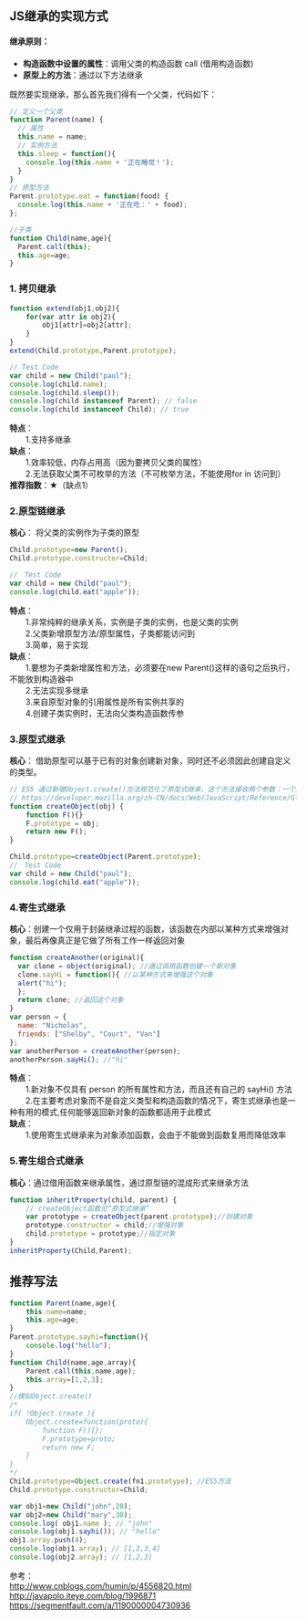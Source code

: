 ## JS继承的实现方式
#### 继承原则：  
- **构造函数中设置的属性**：调用父类的构造函数 call (借用构造函数)
- **原型上的方法**：通过以下方法继承  

既然要实现继承，那么首先我们得有一个父类，代码如下：

```js
// 定义一个父类
function Parent(name) {
  // 属性
  this.name = name;
  // 实例方法
  this.sleep = function(){
    console.log(this.name + '正在睡觉！');
  }
}
// 原型方法
Parent.prototype.eat = function(food) {
  console.log(this.name + '正在吃：' + food);
};

//子类
function Child(name,age){
  Parent.call(this);
  this.age=age;
}
```

### 1. 拷贝继承

```js
function extend(obj1,obj2){
    for(var attr in obj2){
        obj1[attr]=obj2[attr];
    }
}
extend(Child.prototype,Parent.prototype);

// Test Code
var child = new Child("paul");
console.log(child.name);
console.log(child.sleep());
console.log(child instanceof Parent); // false
console.log(child instanceof Child); // true
```
**特点**：  
　　1.支持多继承  
**缺点**：  
　　1.效率较低，内存占用高（因为要拷贝父类的属性）  
　　2.无法获取父类不可枚举的方法（不可枚举方法，不能使用for in 访问到）  
**推荐指数**：★（缺点1）  
### 2.原型链继承
**核心**： 将父类的实例作为子类的原型
```js
Child.prototype=new Parent();
Child.prototype.constructor=Child;

//　Test Code
var child = new Child("paul");
console.log(child.eat("apple"));
```
**特点**：  
　　1.非常纯粹的继承关系，实例是子类的实例，也是父类的实例  
　　2.父类新增原型方法/原型属性，子类都能访问到  
　　3.简单，易于实现  
**缺点**：  
　　1.要想为子类新增属性和方法，必须要在new Parent()这样的语句之后执行，不能放到构造器中  
　　2.无法实现多继承  
　　3.来自原型对象的引用属性是所有实例共享的  
　　4.创建子类实例时，无法向父类构造函数传参  
### 3.原型式继承
**核心**： 借助原型可以基于已有的对象创建新对象，同时还不必须因此创建自定义的类型。
```js
// ES5 通过新增Object.create()方法规范化了原型式继承，这个方法接收两个参数：一个用作新对象原型的对象和一个作为新对象定义额外属性的对象
// https://developer.mozilla.org/zh-CN/docs/Web/JavaScript/Reference/Global_Objects/Object/create
function createObject(obj) {
    function F(){}
    F.prototype = obj;
    return new F();
}

Child.prototype=createObject(Parent.prototype);
//　Test Code
var child = new Child("paul");
console.log(child.eat("apple"));
```
### 4.寄生式继承
**核心**：创建一个仅用于封装继承过程的函数，该函数在内部以某种方式来增强对象，最后再像真正是它做了所有工作一样返回对象

```js
function createAnother(original){
  var clone = object(original); //通过调用函数创建一个新对象
  clone.sayHi = function(){ //以某种方式来增强这个对象
  alert("hi");
  };
  return clone; //返回这个对象
}
var person = {
  name: "Nicholas",
  friends: ["Shelby", "Court", "Van"]
};
var anotherPerson = createAnother(person);
anotherPerson.sayHi(); //"hi"
```
**特点**：  
　　1.新对象不仅具有 person
的所有属性和方法，而且还有自己的 sayHi() 方法  
　　2.在主要考虑对象而不是自定义类型和构造函数的情况下，寄生式继承也是一种有用的模式,任何能够返回新对象的函数都适用于此模式  
**缺点**：  
　　1.使用寄生式继承来为对象添加函数，会由于不能做到函数复用而降低效率
### 5.寄生组合式继承
**核心**：通过借用函数来继承属性，通过原型链的混成形式来继承方法

```js
function inheritProperty(child, parent) {
    // createObject函数见“原型式继承”
    var prototype = createObject(parent.prototype);//创建对象
    prototype.constructor = child;//增强对象
    child.prototype = prototype;//指定对象
}
inheritProperty(Child,Parent);
```
## 推荐写法
```js
function Parent(name,age){
    this.name=name;
    this.age=age;
}
Parent.prototype.sayhi=function(){
    console.log("hello");
}
function Child(name,age,array){
    Parent.call(this,name,age);
    this.array=[1,2,3];
}
//模拟Object.create()
/*
if( !Object.create ){
    Object.create=function(proto){
        function F(){};
        F.prototype=proto;
        return new F;
    }
}
*/
Child.prototype=Object.create(fn1.prototype); //ES5方法
Child.prototype.constructor=Child;

var obj1=new Child("john",20);
var obj2=new Child("mary",30);
console.log( obj1.name ); // "john"
console.log(obj1.sayhi()); // "hello"
obj1.array.push(4);
console.log(obj1.array); // [1,2,3,4]
console.log(obj2.array); // [1,2,3]
```
参考：  
http://www.cnblogs.com/humin/p/4556820.html  
http://javapolo.iteye.com/blog/1996871  
https://segmentfault.com/a/1190000004730936  
